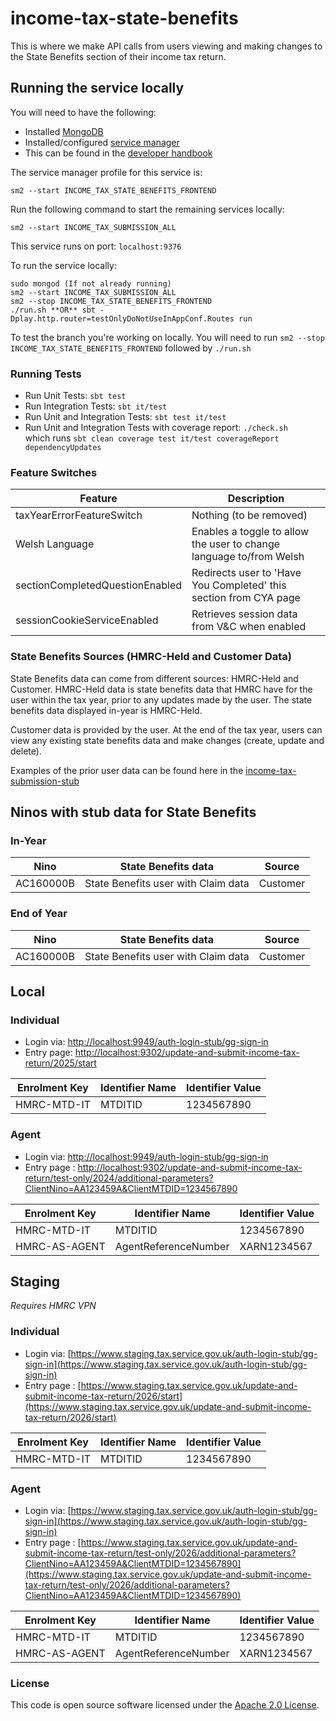 
# income-tax-state-benefits

This is where we make API calls from users viewing and making changes to the State Benefits section of their income tax return.

## Running the service locally

You will need to have the following:
- Installed [MongoDB](https://docs.mongodb.com/manual/installation/)
- Installed/configured [service manager](https://github.com/hmrc/service-manager)
- This can be found in the [developer handbook](https://docs.tax.service.gov.uk/mdtp-handbook/documentation/developer-set-up/)

The service manager profile for this service is:

    sm2 --start INCOME_TAX_STATE_BENEFITS_FRONTEND

Run the following command to start the remaining services locally:

    sm2 --start INCOME_TAX_SUBMISSION_ALL

This service runs on port: `localhost:9376`

To run the service locally:

    sudo mongod (If not already running)
    sm2 --start INCOME_TAX_SUBMISSION_ALL
    sm2 --stop INCOME_TAX_STATE_BENEFITS_FRONTEND
    ./run.sh **OR** sbt -Dplay.http.router=testOnlyDoNotUseInAppConf.Routes run

To test the branch you're working on locally. You will need to run `sm2 --stop INCOME_TAX_STATE_BENEFITS_FRONTEND` followed by
`./run.sh`

### Running Tests

- Run Unit Tests:  `sbt test`
- Run Integration Tests: `sbt it/test`
- Run Unit and Integration Tests: `sbt test it/test`
- Run Unit and Integration Tests with coverage report: `./check.sh`<br/>
  which runs `sbt clean coverage test it/test coverageReport dependencyUpdates`

### Feature Switches

| Feature                         | Description                                                         |
|---------------------------------|---------------------------------------------------------------------|
| taxYearErrorFeatureSwitch       | Nothing (to be removed)                                             |
| Welsh Language                  | Enables a toggle to allow the user to change language to/from Welsh |
| sectionCompletedQuestionEnabled | Redirects user to 'Have You Completed' this section from CYA page   |
| sessionCookieServiceEnabled     | Retrieves session data from V&C when enabled                        |

### State Benefits Sources (HMRC-Held and Customer Data)
State Benefits data can come from different sources: HMRC-Held and Customer. HMRC-Held data is state benefits data that HMRC have for the user within the tax year, prior to any updates made by the user. The state benefits data displayed in-year is HMRC-Held.

Customer data is provided by the user. At the end of the tax year, users can view any existing state benefits data and make changes (create, update and delete).

Examples of the prior user data can be found here in the [income-tax-submission-stub](https://github.com/hmrc/income-tax-submission-stub/blob/main/app/models/StateBenefitsUsers.scala)

## Ninos with stub data for State Benefits

### In-Year
| Nino      | State Benefits data                 | Source   |
|-----------|-------------------------------------|----------|
| AC160000B | State Benefits user with Claim data | Customer |

### End of Year
| Nino      | State Benefits data                 | Source   |
|-----------|-------------------------------------|----------|
| AC160000B | State Benefits user with Claim data | Customer |


## Local

### Individual
* Login via: [http://localhost:9949/auth-login-stub/gg-sign-in](http://localhost:9949/auth-login-stub/gg-sign-in)
* Entry page: [http://localhost:9302/update-and-submit-income-tax-return/2025/start](http://localhost:9302/update-and-submit-income-tax-return/2025/start)

| Enrolment Key | Identifier Name | Identifier Value |
|---------------|-----------------|------------------|
| HMRC-MTD-IT   | MTDITID         | 1234567890       |


### Agent
* Login via: [http://localhost:9949/auth-login-stub/gg-sign-in](http://localhost:9949/auth-login-stub/gg-sign-in)
* Entry page : [http://localhost:9302/update-and-submit-income-tax-return/test-only/2024/additional-parameters?ClientNino=AA123459A&ClientMTDID=1234567890](http://localhost:9302/update-and-submit-income-tax-return/test-only/2024/additional-parameters?ClientNino=AA123459A&ClientMTDID=1234567890)

| Enrolment Key  | Identifier Name      | Identifier Value	 |
|----------------|----------------------|-------------------|
| HMRC-MTD-IT    | MTDITID              | 1234567890        |
| HMRC-AS-AGENT  | AgentReferenceNumber | XARN1234567       |

## Staging

*Requires HMRC VPN*

### Individual
* Login via: [https://www.staging.tax.service.gov.uk/auth-login-stub/gg-sign-in](https://www.staging.tax.service.gov.uk/auth-login-stub/gg-sign-in)
* Entry page : [https://www.staging.tax.service.gov.uk/update-and-submit-income-tax-return/2026/start](https://www.staging.tax.service.gov.uk/update-and-submit-income-tax-return/2026/start)

| Enrolment Key | Identifier Name | Identifier Value |
|---------------|-----------------|------------------|
| HMRC-MTD-IT   | MTDITID         | 1234567890       |

### Agent
* Login via: [https://www.staging.tax.service.gov.uk/auth-login-stub/gg-sign-in](https://www.staging.tax.service.gov.uk/auth-login-stub/gg-sign-in)
* Entry page : [https://www.staging.tax.service.gov.uk/update-and-submit-income-tax-return/test-only/2026/additional-parameters?ClientNino=AA123459A&ClientMTDID=1234567890](https://www.staging.tax.service.gov.uk/update-and-submit-income-tax-return/test-only/2026/additional-parameters?ClientNino=AA123459A&ClientMTDID=1234567890)

| Enrolment Key  | Identifier Name      | Identifier Value	 |
|----------------|----------------------|-------------------|
| HMRC-MTD-IT    | MTDITID              | 1234567890        |
| HMRC-AS-AGENT  | AgentReferenceNumber | XARN1234567       |


### License

This code is open source software licensed under the [Apache 2.0 License]("http://www.apache.org/licenses/LICENSE-2.0.html").
